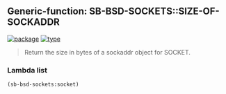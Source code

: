 ## Generic-function: SB-BSD-SOCKETS::SIZE-OF-SOCKADDR
[![package](https://img.shields.io/badge/Package-SB--BSD--SOCKETS-5f9ea0.svg?style=social&colorA=999999)](../) [![type](https://img.shields.io/badge/Type-Generic--Function-5f9ea0.svg?style=social&colorA=999999)](../#generic-function) 

> Return the size in bytes of a sockaddr object for SOCKET.

### Lambda list
```cl
(sb-bsd-sockets:socket)
```
